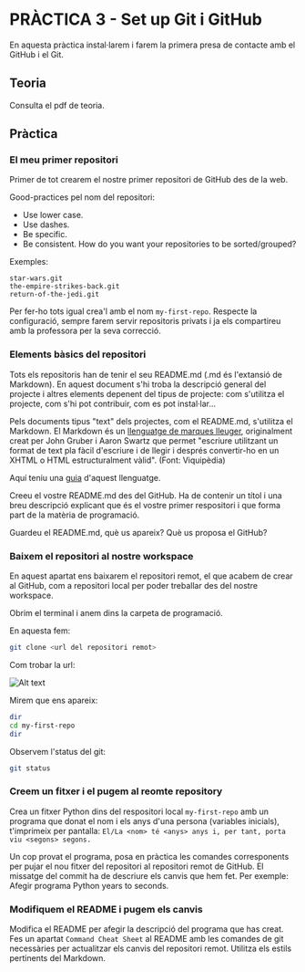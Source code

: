 # PRÀCTICA 3 - Set up Git i GitHub

En aquesta pràctica instal·larem i farem la primera presa de contacte amb el GitHub i el Git.

## Teoria

Consulta el pdf de teoria.

## Pràctica

### El meu primer repositori

Primer de tot crearem el nostre primer repositori de GitHub des de la web.

Good-practices pel nom del repositori:

- Use lower case.
- Use dashes.
- Be specific.
- Be consistent. How do you want your repositories to be sorted/grouped?

Exemples:

```code
star-wars.git
the-empire-strikes-back.git
return-of-the-jedi.git
```

Per fer-ho tots igual crea'l amb el nom `my-first-repo`. Respecte la configuració, sempre farem servir repositoris privats i ja els compartireu amb la professora per la seva correcció.

### Elements bàsics del repositori

Tots els repositoris han de tenir el seu README.md (.md és l'extansió de Markdown). En aquest document s'hi troba la descripció general del projecte i altres elements depenent del tipus de projecte: com s'utilitza el projecte, com s'hi pot contribuir, com es pot instal·lar...

Pels documents tipus "text" dels projectes, com el README.md, s'utilitza el Markdown. El Markdown és un [llenguatge de marques lleuger](https://es.wikipedia.org/wiki/Lenguaje_de_marcado_ligero), originalment creat per John Gruber i Aaron Swartz que permet "escriure utilitzant un format de text pla fàcil d'escriure i de llegir i després convertir-ho en un XHTML o HTML estructuralment vàlid". (Font: Viquipèdia)

Aquí teniu una [guia](https://www.markdownguide.org/basic-syntax/) d'aquest llenguatge.

Creeu el vostre README.md des del GitHub. Ha de contenir un títol i una breu descripció explicant que és el vostre primer respositori i que forma part de la matèria de programació.

Guardeu el README.md, què us apareix? Què us proposa el GitHub?

### Baixem el repositori al nostre workspace

En aquest apartat ens baixarem el repositori remot, el que acabem de crear al GitHub, com a repositori local per poder treballar des del nostre workspace.

Obrim el terminal i anem dins la carpeta de programació.

En aquesta fem:

```bash
git clone <url del repositori remot>
```

Com trobar la url:

![Alt text](./imatge_copy_url.png  "Copy url image")

Mirem que ens apareix:

```bash
dir
cd my-first-repo
dir
```

Observem l'status del git:

```bash
git status
```

### Creem un fitxer i el pugem al reomte repository

Crea un fitxer Python dins del respositori local `my-first-repo` amb un programa que donat el nom i els anys d'una persona (variables inicials), t'imprimeix per pantalla: `El/La <nom> té <anys> anys i, per tant, porta viu <segons> segons.`

Un cop provat el programa, posa en pràctica les comandes corresponents per pujar el nou fitxer del repositori al repositori remot de GitHub. El missatge del commit ha de descriure els canvis que hem fet. Per exemple: Afegir programa Python years to seconds.

### Modifiquem el README i pugem els canvis

Modifica el README per afegir la descripció del programa que has creat. Fes un apartat `Command Cheat Sheet` al README amb les comandes de git necessàries per actualitzar els canvis del repositori remot. Utilitza els estils pertinents del Markdown.
